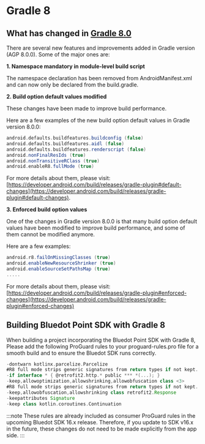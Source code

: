 Gradle 8
==================

What has changed in [Gradle 8.0](https://developer.android.com/build/releases/gradle-plugin#8-0-0)
--------------------------------------------------------------------------------------------------

There are several new features and improvements added in Gradle version (AGP 8.0.0). Some of the major ones are:

**1\. Namespace mandatory in module-level build script**

The namespace declaration has been removed from AndroidManifest.xml and can now only be declared from the build.gradle.

**2\. Build option default values modified**

These changes have been made to improve build performance.

Here are a few examples of the new build option default values in Gradle version 8.0.0:

```gradle
android.defaults.buildfeatures.buildconfig (false)
android.defaults.buildfeatures.aidl (false)
android.defaults.buildfeatures.renderscript (false)
android.nonFinalResIds (true)
android.nonTransitiveRClass (true)
android.enableR8.fullMode (true)
```

For more details about them, please visit: [https://developer.android.com/build/releases/gradle-plugin#default-changes](https://developer.android.com/build/releases/gradle-plugin#default-changes).

**3\. Enforced build option values**

One of the changes in Gradle version 8.0.0 is that many build option default values have been modified to improve build performance, and some of them cannot be modified anymore.

Here are a few examples:

```gradle
android.r8.failOnMissingClasses (true)
android.enableNewResourceShrinker (true)
android.enableSourceSetPathsMap (true)
.....
```

For more details about them, please visit: [https://developer.android.com/build/releases/gradle-plugin#enforced-changes](https://developer.android.com/build/releases/gradle-plugin#enforced-changes)

Building Bluedot Point SDK with Gradle 8
----------------------------------------

When building a project incorporating the Bluedot Point SDK with Gradle 8, Please add the following ProGuard rules to your proguard-rules.pro file for a smooth build and to ensure the Bluedot SDK runs correctly.

```gradle
-dontwarn kotlinx.parcelize.Parcelize
#R8 full mode strips generic signatures from return types if not kept.
-if interface * { @retrofit2.http.* public *** *(...); }
-keep,allowoptimization,allowshrinking,allowobfuscation class <3>
#R8 full mode strips generic signatures from return types if not kept.
-keep,allowobfuscation,allowshrinking class retrofit2.Response
-keepattributes Signature
-keep class kotlin.coroutines.Continuation
```

:::note
These rules are already included as consumer ProGuard rules in the upcoming Bluedot SDK 16.x release. Therefore, if you update to SDK v16.x in the future, these changes do not need to be made explicitly from the app side.
:::